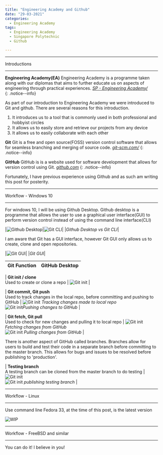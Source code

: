 ```yaml
---
title: "Engineering Academy and Github"
date: "29-03-2021"
categories:
  - Engineering Academy
tags:
  - Engineering Academy
  - Singapore Polytechnic
  - Github

---
```


***

Introductions

***

**Engineering Academy(EA)** Engineering Academy is a programme taken along with our diplomas that aims to further educate us on aspects of engineering through practical experiences. 
<cite><a href="https://www.sp.edu.sg/engineering-cluster/engineering-academy">SP - Engineering Academy/</a></cite>  
{: .notice--info}

As part of our introduction to Engineering Academy we were introduced to Git and github. There are several reasons for this introduction.

1. It introduces us to a tool that is commonly used in both professional and hobbyist circles
2. It allows us to easily store and retrieve our projects from any device
3. It allows us to easily collaborate with each other

**Git** Git is a free and open source(FOSS) version control software that allows for seamless branching and merging of source code.
<cite><a href="https://git-scm.com/">git-scm.com/</a></cite>
{: .notice--info}

**GitHub** GitHub is is a website used for software development that allows for version control using Git.
<cite><a href="https://github.com">github.com</a></cite>
{: .notice--info}

Fortunately, I have previous experience using Github and as such am writing this post for posterity.

***

Workflow - Windows 10

***
For windows 10, I will be using Github Desktop. Github desktop is a programme that allows the user to use a graphical user interface(GUI) to perform version control instead of using the command line interface(CLI)

|![Github Desktop](/assets/images/2021-03-29-engcad-github/Github_blank.png)|![Git CLI](/assets/images/2021-03-29-engcad-github/Git_CLI.png)|
|<em>Github Desktop vs Git CLI</em>|

I am aware that Git has a GUI interface, however Git GUI only allows us to create, clone and open repositories.

|![Git GUI](/assets/images/2021-03-29-engcad-github/Git_GUI.png)|
|<em>Git GUI</em>|

| Git Function| GitHub Desktop |
| ----------- | ----------- |

| <strong>Git init / clone </strong><br> Used to create or clone a repo | ![Git init](/assets/images/2021-03-29-engcad-github/Github_desktop_setup.png)    |

| <strong>Git commit, Git push</strong><br> Used to track changes in the local repo, before committing and pushing to GitHub | ![Git init](/assets/images/2021-03-29-engcad-github/Github_desktop_commit_readme.png) <em>Tracking changes made to local repo</em> <br> ![Git init](/assets/images/2021-03-29-engcad-github/Github_desktop_push-readme.png)<em>Pushing changes to GitHub</em> |

| <strong>Git fetch, Git pull </strong><br> Used to check for new changes and pulling it to local repo | ![Git init](/assets/images/2021-03-29-engcad-github/Github_fetch.png) <em>Fetching changes from GitHub</em> <br> ![Git init](/assets/images/2021-03-29-engcad-github/Github_pull.png) <em>Pulling changes from GitHub</em> |

There is another aspect of GitHub called branches. Branches allow for users to build and test their code in a separate branch before committing to the master branch. This allows for bugs and issues to be resolved before publishing to 'production'.



| <strong>Testing branch </strong><br> A testing branch can be cloned from the master branch to do testing | ![Git init](/assets/images/2021-03-29-engcad-github/Testing_branch.png) <br> ![Git init](/assets/images/2021-03-29-engcad-github/Testing_Publish.png) <em>publishing testing branch</em>  |



***

Workflow - Linux

***
Use command line
Fedora 33, at the time of this post, is the latest version

![WIP](/assets/images/bios/WIP.png)

***

Workflow - FreeBSD and similar

***

You can do it! I believe in you!
